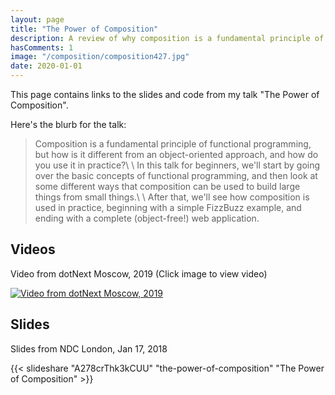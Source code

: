 ```yaml
---
layout: page
title: "The Power of Composition"
description: A review of why composition is a fundamental principle of functional programming
hasComments: 1
image: "/composition/composition427.jpg"
date: 2020-01-01
---
```


This page contains links to the slides and code from my talk "The Power of Composition".

Here's the blurb for the talk:

> Composition is a fundamental principle of functional programming, but how is it different from an object-oriented approach, and how do you use it in practice?\ \ In this talk for beginners, we'll start by going over the basic concepts of functional programming, and then look at some different ways that composition can be used to build large things from small things.\ \ After that, we'll see how composition is used in practice, beginning with a simple FizzBuzz example, and ending with a complete (object-free!) web application.


## Videos

Video from dotNext Moscow, 2019 (Click image to view video)

[![Video from dotNext Moscow, 2019](composition427.jpg)](https://www.youtube.com/watch?v=oquuPOkz8xo)


## Slides

Slides from NDC London, Jan 17, 2018

{{< slideshare "A278crThk3kCUU" "the-power-of-composition" "The Power of Composition" >}}

